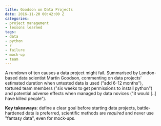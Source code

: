 ```yaml
---
title: Goodson on Data Projects
date: 2016-11-20 00:42:00 Z
categories:
- project management
- lessons learned
tags:
- data
- python
- r
- failure
- mock-up
- team
---
```


A rundown of ten causes a data project might fail. Summarised by London-based data scientist Martin Goodson, commenting on data projects' estimated duration when untested data is used ("add 6-12 months"), tortured team members ("six weeks to get permissions to install python") and potential adverse effects when managed by data novices ("it would \[..\] have killed people").

**Key takeaways**: define a clear goal before starting data projects, battle-hardened data is preferred, scientific methods are *required* and never use "fantasy data", even for mock-ups.